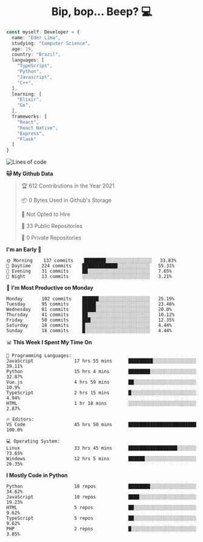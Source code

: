 <h1 align="center">Bip, bop... Beep? 💻</h1>

```Typescript
const myself: Developer = {
  name: "Eder Lima",
  studying: "Computer Science",
  age: 19,
  country: "Brazil",
  languages: [
    "TypeScript",
    "Python",
    "Javascript",
    "C++",
  ],
  learning: [
    "Elixir",
    "Go",
  ],
  frameworks: [
    "React",
    "React Native",
    "Express",
    "Flask"
  ]
}

```

<!--START_SECTION:waka-->
![Lines of code](https://img.shields.io/badge/From%20Hello%20World%20I%27ve%20Written-107089%20lines%20of%20code-blue)

**🐱 My Github Data** 

> 🏆 612 Contributions in the Year 2021
 > 
> 📦 0 Bytes Used in Github's Storage 
 > 
> 🚫 Not Opted to Hire
 > 
> 📜 33 Public Repositories 
 > 
> 🔑 0 Private Repositories  
 > 
**I'm an Early 🐤** 

```text
🌞 Morning    137 commits    ████████░░░░░░░░░░░░░░░░░   33.83% 
🌆 Daytime    224 commits    █████████████░░░░░░░░░░░░   55.31% 
🌃 Evening    31 commits     ██░░░░░░░░░░░░░░░░░░░░░░░   7.65% 
🌙 Night      13 commits     ░░░░░░░░░░░░░░░░░░░░░░░░░   3.21%

```
📅 **I'm Most Productive on Monday** 

```text
Monday       102 commits    ██████░░░░░░░░░░░░░░░░░░░   25.19% 
Tuesday      95 commits     █████░░░░░░░░░░░░░░░░░░░░   23.46% 
Wednesday    81 commits     █████░░░░░░░░░░░░░░░░░░░░   20.0% 
Thursday     41 commits     ██░░░░░░░░░░░░░░░░░░░░░░░   10.12% 
Friday       50 commits     ███░░░░░░░░░░░░░░░░░░░░░░   12.35% 
Saturday     18 commits     █░░░░░░░░░░░░░░░░░░░░░░░░   4.44% 
Sunday       18 commits     █░░░░░░░░░░░░░░░░░░░░░░░░   4.44%

```


📊 **This Week I Spent My Time On** 

```text
💬 Programming Languages: 
JavaScript               17 hrs 55 mins      █████████░░░░░░░░░░░░░░░░   39.11% 
Python                   15 hrs 4 mins       ████████░░░░░░░░░░░░░░░░░   32.87% 
Vue.js                   4 hrs 59 mins       ██░░░░░░░░░░░░░░░░░░░░░░░   10.9% 
TypeScript               2 hrs 15 mins       █░░░░░░░░░░░░░░░░░░░░░░░░   4.94% 
HTML                     1 hr 18 mins        ░░░░░░░░░░░░░░░░░░░░░░░░░   2.87%

🔥 Editors: 
VS Code                  45 hrs 50 mins      █████████████████████████   100.0%

💻 Operating System: 
Linux                    33 hrs 45 mins      ██████████████████░░░░░░░   73.65% 
Windows                  12 hrs 5 mins       ██████░░░░░░░░░░░░░░░░░░░   26.35%

```

**I Mostly Code in Python** 

```text
Python                   18 repos            ████████░░░░░░░░░░░░░░░░░   34.62% 
JavaScript               10 repos            ████░░░░░░░░░░░░░░░░░░░░░   19.23% 
HTML                     5 repos             ██░░░░░░░░░░░░░░░░░░░░░░░   9.62% 
TypeScript               5 repos             ██░░░░░░░░░░░░░░░░░░░░░░░   9.62% 
PHP                      2 repos             █░░░░░░░░░░░░░░░░░░░░░░░░   3.85%

```



<!--END_SECTION:waka-->
